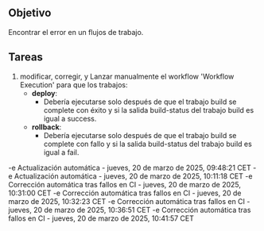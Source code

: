 ## Objetivo

Encontrar el error en un flujos de trabajo.

## Tareas

1. modificar, corregir, y Lanzar manualmente el workflow 'Workflow Execution' para que los trabajos:
     - **deploy**:       
       - Debería ejecutarse solo después de que el trabajo build se complete con éxito y si la salida build-status del trabajo build es igual a success.
     - **rollback**:       
       - Debería ejecutarse solo después de que el trabajo build se complete con fallo y si la salida build-status del trabajo build es igual a fail.
         

-e 
Actualización automática - jueves, 20 de marzo de 2025, 09:48:21 CET
-e 
Actualización automática - jueves, 20 de marzo de 2025, 10:11:18 CET
-e 
Corrección automática tras fallos en CI - jueves, 20 de marzo de 2025, 10:31:00 CET
-e 
Corrección automática tras fallos en CI - jueves, 20 de marzo de 2025, 10:32:23 CET
-e 
Corrección automática tras fallos en CI - jueves, 20 de marzo de 2025, 10:36:51 CET
-e 
Corrección automática tras fallos en CI - jueves, 20 de marzo de 2025, 10:41:57 CET
